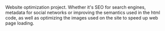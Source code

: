 Website optimization project. Whether it's SEO for search engines, metadata for social networks or improving the semantics used in the html code, as well as optimizing the images used on the site to speed up web page loading.
